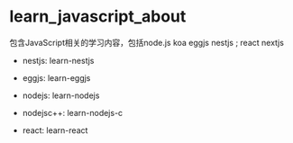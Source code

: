 # learn_javascript_about
包含JavaScript相关的学习内容，包括node.js  koa  eggjs nestjs ;  react  nextjs


* nestjs: learn-nestjs
* eggjs:  learn-eggjs
* nodejs: learn-nodejs
* nodejsc++: learn-nodejs-c

* react: learn-react